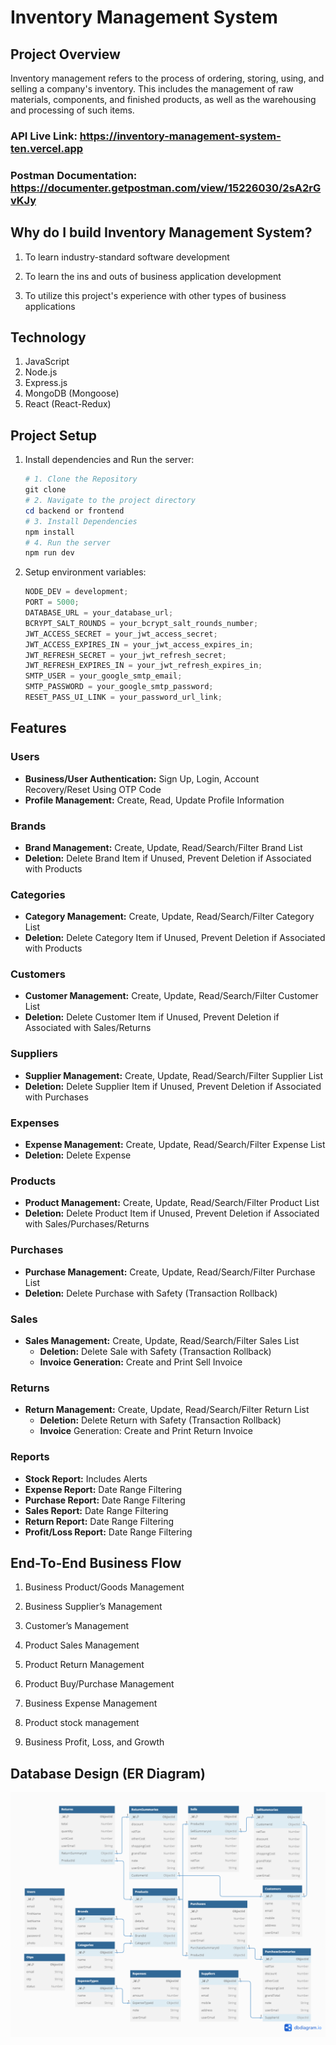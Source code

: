 # Inventory Management System

## Project Overview

Inventory management refers to the process of ordering, storing, using, and selling a company's inventory. This includes the management of raw materials, components, and finished products, as well as the warehousing and processing of such items.

### API Live Link: https://inventory-management-system-ten.vercel.app

### Postman Documentation: https://documenter.getpostman.com/view/15226030/2sA2rGvKJy

## Why do I build Inventory Management System?

1. To learn industry-standard software development

2. To learn the ins and outs of business application development

3. To utilize this project's experience with other types of business applications

## Technology

1. JavaScript
2. Node.js
3. Express.js
4. MongoDB (Mongoose)
5. React (React-Redux)

## Project Setup

1. Install dependencies and Run the server:

   ```powershell
   # 1. Clone the Repository
   git clone
   # 2. Navigate to the project directory
   cd backend or frontend
   # 3. Install Dependencies
   npm install
   # 4. Run the server
   npm run dev
   ```

1. Setup environment variables:

   ```js
   NODE_DEV = development;
   PORT = 5000;
   DATABASE_URL = your_database_url;
   BCRYPT_SALT_ROUNDS = your_bcrypt_salt_rounds_number;
   JWT_ACCESS_SECRET = your_jwt_access_secret;
   JWT_ACCESS_EXPIRES_IN = your_jwt_access_expires_in;
   JWT_REFRESH_SECRET = your_jwt_refresh_secret;
   JWT_REFRESH_EXPIRES_IN = your_jwt_refresh_expires_in;
   SMTP_USER = your_google_smtp_email;
   SMTP_PASSWORD = your_google_smtp_password;
   RESET_PASS_UI_LINK = your_password_url_link;
   ```

## Features

### Users

- **Business/User Authentication:** Sign Up, Login, Account Recovery/Reset Using OTP Code
- **Profile Management:** Create, Read, Update Profile Information

### Brands

- **Brand Management:** Create, Update, Read/Search/Filter Brand List
- **Deletion:** Delete Brand Item if Unused, Prevent Deletion if Associated with Products

### Categories

- **Category Management:** Create, Update, Read/Search/Filter Category List
- **Deletion:** Delete Category Item if Unused, Prevent Deletion if Associated with Products

### Customers

- **Customer Management:** Create, Update, Read/Search/Filter Customer List
- **Deletion:** Delete Customer Item if Unused, Prevent Deletion if Associated with Sales/Returns

### Suppliers

- **Supplier Management:** Create, Update, Read/Search/Filter Supplier List
- **Deletion:** Delete Supplier Item if Unused, Prevent Deletion if Associated with Purchases

### Expenses

- **Expense Management:** Create, Update, Read/Search/Filter Expense List
- **Deletion:** Delete Expense

### Products

- **Product Management:** Create, Update, Read/Search/Filter Product List
- **Deletion:** Delete Product Item if Unused, Prevent Deletion if Associated with Sales/Purchases/Returns

### Purchases

- **Purchase Management:** Create, Update, Read/Search/Filter Purchase List
- **Deletion:** Delete Purchase with Safety (Transaction Rollback)

### Sales

- **Sales Management:** Create, Update, Read/Search/Filter Sales List
  - **Deletion:** Delete Sale with Safety (Transaction Rollback)
  - **Invoice Generation:** Create and Print Sell Invoice

### Returns

- **Return Management:** Create, Update, Read/Search/Filter Return List
  - **Deletion:** Delete Return with Safety (Transaction Rollback)
  - **Invoice** Generation: Create and Print Return Invoice

### Reports

- **Stock Report:** Includes Alerts
- **Expense Report:** Date Range Filtering
- **Purchase Report:** Date Range Filtering
- **Sales Report:** Date Range Filtering
- **Return Report:** Date Range Filtering
- **Profit/Loss Report:** Date Range Filtering

## End-To-End Business Flow

1. Business Product/Goods Management

2. Business Supplier’s Management

3. Customer’s Management

4. Product Sales Management

5. Product Return Management

6. Product Buy/Purchase Management

7. Business Expense Management

8. Product stock management

9. Business Profit, Loss, and Growth

## Database Design (ER Diagram)

![Image Description](./ERD.png)
